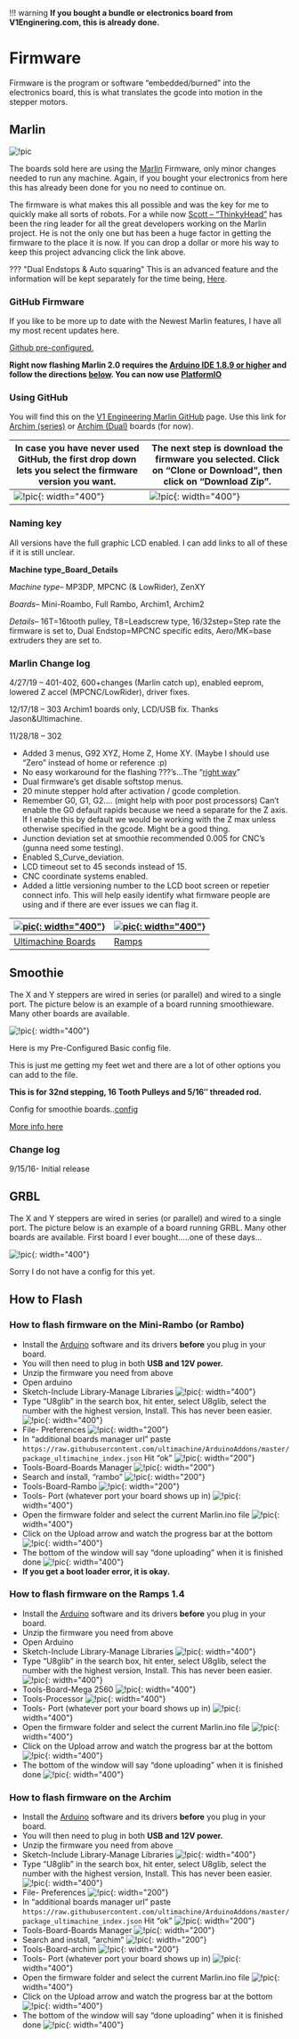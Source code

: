!!! warning
    **If you bought a bundle or electronics board from V1Enginering.com, this is already done.**

# Firmware
Firmware is the program or software “embedded/burned” into the electronics board, this is what
translates the gcode into motion in the stepper motors.

## Marlin

![!pic](https://www.v1engineering.com/wp-content/uploads/2015/05/Marlin-Logo-GitHub.png)

The boards sold here are using the [Marlin](https://github.com/MarlinFirmware/Marlin) Firmware, only
minor changes needed to run any machine. Again, if you bought your electronics from here this has
already been done for you no need to continue on.

The firmware is what makes this all possible and was the key for me to quickly make all sorts of
robots. For a while now [Scott – “ThinkyHead”](https://www.patreon.com/thinkyhead/posts) has been the ring leader for all the great developers
working on the Marlin project. He is not the only one but has been a huge factor in getting the
firmware to the place it is now. If you can drop a dollar or more his way to keep this project
advancing click the link above.

??? "Dual Endstops & Auto squaring"
    This is an advanced feature and the information will be kept separately for the time being,
    [Here](../electronics/dual-endstops).

### GitHub Firmware

If you like to be more up to date with the Newest Marlin features, I have all my most recent updates here.

[Github pre-configured.](https://github.com/Allted/Marlin/tree/CHOOSE_VERSION)

**Right now flashing Marlin 2.0 requires the [Arduino IDE 1.8.9 or
higher](https://www.arduino.cc/en/Main/Software) and follow the
directions [below](#how-to-flash). You can now use [PlatformIO](../learn/platformio.md)**

### Using GitHub

You will find this on the [V1 Engineering Marlin GitHub](https://github.com/Allted/Marlin) page. Use
this link for [Archim
(series)](https://www.dropbox.com/s/ewtzsfl8irxhpsl/Marlin-c4c3fc45d198476bf22ef69800a8a3f8e18707e3.zip?dl=0) or
[Archim (Dual)](https://www.dropbox.com/s/d3fw4rqjbb3gyqb/arch1dual.zip?dl=0) boards (for now).

| In case you have never used GitHub, the first drop down lets you select the firmware version you want. | The next step is download the firmware you selected. Click on “Clone or Download”, then click on “Download Zip”. |
|--------------------------------------------------------------------------------------------------------|------------------------------------------------------------------------------------------------------------------|
| ![!pic](https://www.v1engineering.com/wp-content/uploads/2017/11/select-github.jpg){: width="400"}     | ![!pic](https://www.v1engineering.com/wp-content/uploads/2017/11/download-github.jpg){: width="400"}             |

### Naming key

All versions have the full graphic LCD enabled. I can add links to all of these if it is still unclear.

**Machine type_Board_Details**

_Machine type_– MP3DP, MPCNC (& LowRider), ZenXY

_Boards_– Mini-Roambo, Full Rambo, Archim1, Archim2

_Details_– 16T=16tooth pulley, T8=Leadscrew type, 16/32step=Step rate the firmware is set to, Dual Endstop=MPCNC specific edits, Aero/MK=base extruders they are set to.

### Marlin Change log

4/27/19 – 401-402, 600+changes (Marlin catch up), enabled eeprom, lowered Z accel (MPCNC/LowRider), driver fixes.

12/17/18 – 303 Archim1 boards only, LCD/USB fix. Thanks Jason&Ultimachine.

11/28/18 – 302

- Added 3 menus, G92 XYZ, Home Z, Home XY. (Maybe I should use “Zero” instead of home or reference :p)
- No easy workaround for the flashing ???’s…The “[right way](https://github.com/MarlinFirmware/Marlin/issues/7342)”
- Dual firmware’s get disable softstop menus.
- 20 minute stepper hold after activation / gcode completion.
- Remember G0, G1, G2…. (might help with poor post processors) Can’t enable the G0 default rapids because we need a separate for the Z axis. If I enable this by default we would be working with the Z max unless otherwise specified in the gcode. Might be a good thing.
- Junction deviation set at smoothie recommended 0.005 for CNC’s (gunna need some testing).
- Enabled S_Curve_deviation.
- LCD timeout set to 45 seconds instead of 15.
- CNC coordinate systems enabled.
- Added a little versioning number to the LCD boot screen or repetier connect info. This will help easily identify what firmware people are using and if there are ever issues we can flag it.

| [![pic](https://www.v1engineering.com/wp-content/uploads/2017/04/IMG_20170411_181548-1080x702.jpg){: width="400"}](../electronics/ultimachine.md) | [![pic](https://www.v1engineering.com/wp-content/uploads/2015/04/IMG_20150418_093541-1080x810.jpg){: width="400"}](../electronics/ramps.md) |
|---------------------------------------------------------------------------------------------------------------------------------------------------|---------------------------------------------------------------------------------------------------------------------------------------------|
|  [Ultimachine Boards](../electronics/ultimachine.md)                                                                                              | [Ramps](../electronics/ramps.md)                                                                                                            |

## Smoothie

The X and Y steppers are wired in series (or parallel) and wired to a single port. The picture below
is an example of a board running smoothieware. Many other boards are available.

![!pic](https://www.v1engineering.com/wp-content/uploads/2016/12/IMG_20170405_184727.jpg){: width="400"}

Here is my Pre-Configured Basic config file.

This is just me getting my feet wet and there are a lot of other options you can add to the file.

**This is for 32nd stepping, 16 Tooth Pulleys and  5/16″ threaded rod.**

Config for smoothie boards..[config](https://www.v1engineering.com/wp-content/uploads/2016/09/config.zip)

[More info here](https://www.v1engineering.com/forum/topic/sbase-smoothieware/)

### Change log

9/15/16- Initial release

## GRBL

The X and Y steppers are wired in series (or parallel) and wired to a single port. The picture below
is an example of a board running GRBL. Many other boards are available. First board I ever
bought…..one of these days…

![!pic](https://www.v1engineering.com/wp-content/uploads/2016/12/IMG_20170405_185038.jpg){: width="400"}

Sorry I do not have a config for this yet.

## How to Flash

### How to flash firmware on the Mini-Rambo (or Rambo)

- Install the [Arduino](https://www.arduino.cc/en/Main/Software) software and its drivers **before** you plug in your board.
- You will then need to plug in both **USB and 12V power.**
- Unzip the firmware you need from above
- Open arduino
- Sketch-Include Library-Manage Libraries
![!pic](https://www.v1engineering.com/wp-content/uploads/2016/12/u81.png){: width="400"}
- Type “U8glib” in the search box, hit enter, select U8glib, select the number with the highest
    version, Install. This has never been easier.
![!pic](https://www.v1engineering.com/wp-content/uploads/2016/12/u82.png){: width="400"}
- File- Preferences
![!pic](https://www.v1engineering.com/wp-content/uploads/2016/12/ram1.png){: width="200"}
- In “additional boards manager url” paste
    `https://raw.githubusercontent.com/ultimachine/ArduinoAddons/master/package_ultimachine_index.json`
    Hit “ok”
![!pic](https://www.v1engineering.com/wp-content/uploads/2016/12/ram2.png){: width="200"}
- Tools-Board-Boards Manager
![!pic](https://www.v1engineering.com/wp-content/uploads/2016/12/ram3.png){: width="200"}
- Search and install, “rambo”
![!pic](https://www.v1engineering.com/wp-content/uploads/2016/12/ram4.png){: width="200"}
- Tools-Board-Rambo
![!pic](https://www.v1engineering.com/wp-content/uploads/2016/12/ram5.png){: width="200"}
- Tools- Port (whatever port your board shows up in)
![!pic](https://www.v1engineering.com/wp-content/uploads/2015/12/port.png){: width="400"}
- Open the firmware folder and select the current Marlin.ino file
![!pic](https://www.v1engineering.com/wp-content/uploads/2018/11/Marlin19.jpg){: width="400"}
- Click on the Upload arrow and watch the progress bar at the bottom
![!pic](https://www.v1engineering.com/wp-content/uploads/2015/12/upload.png){: width="400"}
- The bottom of the window will say “done uploading” when it is finished done
![!pic](https://www.v1engineering.com/wp-content/uploads/2015/12/done-e1487436522248.png){: width="400"}
- **If you get a boot loader error, it is okay.**

### How to flash firmware on the Ramps 1.4

- Install the [Arduino](https://www.arduino.cc/en/Main/Software) software and its drivers **before** you plug in your board.
- Unzip the firmware you need from above
- Open Arduino
- Sketch-Include Library-Manage Libraries
![!pic](https://www.v1engineering.com/wp-content/uploads/2016/12/u81.png){: width="400"}
- Type “U8glib” in the search box, hit enter, select U8glib, select the number with the highest
    version, Install. This has never been easier.
![!pic](https://www.v1engineering.com/wp-content/uploads/2016/12/u82.png){: width="400"}
- Tools-Board-Mega 2560
![!pic](https://www.v1engineering.com/wp-content/uploads/2015/12/board.png){: width="400"}
- Tools-Processor
![!pic](https://www.v1engineering.com/wp-content/uploads/2015/12/proc.png){: width="400"}
- Tools- Port (whatever port your board shows up in)
![!pic](https://www.v1engineering.com/wp-content/uploads/2015/12/port.png){: width="400"}
- Open the firmware folder and select the current Marlin.ino file
![!pic](https://www.v1engineering.com/wp-content/uploads/2018/11/Marlin19.jpg){: width="400"}
- Click on the Upload arrow and watch the progress bar at the bottom
![!pic](https://www.v1engineering.com/wp-content/uploads/2015/12/upload.png){: width="400"}
- The bottom of the window will say “done uploading” when it is finished done
![!pic](https://www.v1engineering.com/wp-content/uploads/2015/12/done-e1487436522248.png){: width="400"}

### How to flash firmware on the Archim

- Install the [Arduino](https://www.arduino.cc/en/Main/Software) software and its drivers **before** you plug in your board.
- You will then need to plug in both **USB and 12V power.**
- Unzip the firmware you need from above
- Sketch-Include Library-Manage Libraries
![!pic](https://www.v1engineering.com/wp-content/uploads/2016/12/u81.png){: width="400"}
- Type “U8glib” in the search box, hit enter, select U8glib, select the number with the highest
    version, Install. This has never been easier.
![!pic](https://www.v1engineering.com/wp-content/uploads/2016/12/u82.png){: width="400"}
- File- Preferences
![!pic](https://www.v1engineering.com/wp-content/uploads/2016/12/ram1.png){: width="200"}
- In “additional boards manager url” paste
    `https://raw.githubusercontent.com/ultimachine/ArduinoAddons/master/package_ultimachine_index.json`
    Hit “ok”
![!pic](https://www.v1engineering.com/wp-content/uploads/2016/12/ram2.png){: width="200"}
- Tools-Board-Boards Manager
![!pic](https://www.v1engineering.com/wp-content/uploads/2016/12/ram3.png){: width="200"}
- Search and install, “archim”
![!pic](https://www.v1engineering.com/wp-content/uploads/2016/12/ram4.png){: width="200"}
- Tools-Board-archim
![!pic](https://www.v1engineering.com/wp-content/uploads/2016/12/ram5.png){: width="200"}
- Tools- Port (whatever port your board shows up in)
![!pic](https://www.v1engineering.com/wp-content/uploads/2015/12/port.png){: width="400"}
- Open the firmware folder and select the current Marlin.ino file
![!pic](https://www.v1engineering.com/wp-content/uploads/2018/11/Marlin19.jpg){: width="400"}
- Click on the Upload arrow and watch the progress bar at the bottom
![!pic](https://www.v1engineering.com/wp-content/uploads/2015/12/upload.png){: width="400"}
- The bottom of the window will say “done uploading” when it is finished done
![!pic](https://www.v1engineering.com/wp-content/uploads/2015/12/done-e1487436522248.png){: width="400"}




